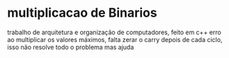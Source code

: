 # multiplicacao de Binarios

trabalho de arquitetura e organização de computadores, feito em c++
erro ao multiplicar os valores máximos, falta zerar o carry depois de cada ciclo, isso não resolve todo o problema mas ajuda
